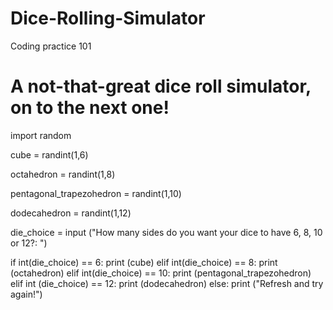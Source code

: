 # Dice-Rolling-Simulator
Coding practice 101
# A not-that-great dice roll simulator, on to the next one!

import random

cube = randint(1,6)
    
octahedron = randint(1,8)

pentagonal_trapezohedron = randint(1,10)

dodecahedron = randint(1,12)

die_choice = input ("How many sides do you want your dice to have 6, 8, 10 or 12?: ")


if int(die_choice) == 6:
    print (cube)
elif int(die_choice) == 8:
    print (octahedron)
elif int(die_choice) == 10:
    print (pentagonal_trapezohedron)
elif int (die_choice) == 12:
    print (dodecahedron)
else:
    print ("Refresh and try again!")
